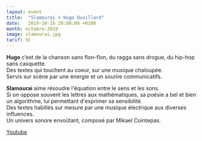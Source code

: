 ```yaml
---
layout: event
title:  "Slamourai + Hugo Duvillard"
date:   2019-10-16 20:00:00 +0200
month: octobre-2019
image: slamourai.jpg
tarif: 5€
---
```


**Hugo** c’est de la chanson sans flon-flon, du ragga sans drogue, du hip-hop sans casquette.  
Des textes qui touchent au coeur, sur une musique chaloupée.  
Servis sur scène par une énergie et un sourire communicatifs.

**Slamourai** aime résoudre l'équation entre le sens et les sons.  
Si on oppose souvent les lettres aux mathématiques, sa poésie a bel et bien un algorithme, lui permettant d'exprimer sa sensibilité.  
Des textes habillés sur mesure par une musique électrique aux diverses influences.  
Un univers sonore envoûtant, composé par Mikael Cointepas.

[Youtube](https://youtu.be/HeQ1YvpxpHE)
